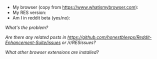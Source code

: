 <!--

Are you reporting a bug?
Visit https://RESissues.reddit.com/


Are you asking "how do I make RES do something"?
Visit https://Enhancement.reddit.com/



Are you requesting a feature for RES?
Visit https://Enhancement.reddit.com/



Are you reporting a security issue?
Visit https://www.reddit.com/message/compose?to=/r/Enhancement



If you're not sure...
Visit https://Enhancement.reddit.com/












-->

- My browser (copy from https://www.whatismybrowser.com):
- My RES version:
- Am I in reddit beta (yes/no): 

*What's the problem?*



*Are there any related posts in https://github.com/honestbleeps/Reddit-Enhancement-Suite/issues or /r/RESissues?*



*What other browser extensions are installed?*

